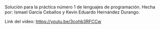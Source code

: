 Solución para la práctica número 1 de lenguajes de programación.
Hecha por: Ismael García Ceballos y Kevin Eduardo Hernández Durango.

Link del video: https://youtu.be/3cohb3RFCCw    
